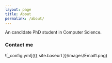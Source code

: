 ```yaml
---
layout: page
title: About
permalink: /about/
---
```


An candidate PhD student in Computer Science.

### Contact me

![_config.yml]({{ site.baseurl }}/images/Email1.png)